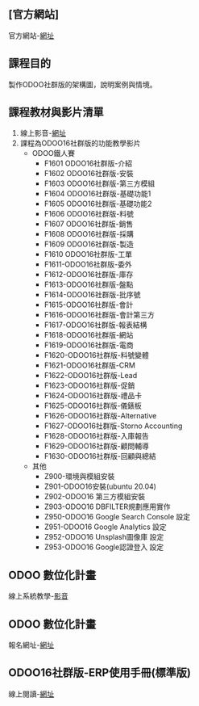 ## [官方網站]
官方網站-[網址](https://consultant.xienci.com/)
## 課程目的
製作ODOO社群版的架構圖，說明案例與情境。

## 課程教材與影片清單
1. 線上影音-[網址](https://www.youtube.com/channel/UCFn6F8NOS8MTDP4ZSb_ppUA)
2. 課程為ODOO16社群版的功能教學影片
   + ODOO鐵人賽
     + F1601 ODOO16社群版-介紹
     + F1602 ODOO16社群版-安裝
     + F1603 ODOO16社群版-第三方模組
     + F1604 ODOO16社群版-基礎功能1
     + F1605 ODOO16社群版-基礎功能2
     + F1606 ODOO16社群版-料號
     + F1607 ODOO16社群版-銷售
     + F1608 ODOO16社群版-採購
     + F1609 ODOO16社群版-製造
     + F1610 ODOO16社群版-工單
     + F1611-ODOO16社群版-委外
     + F1612-ODOO16社群版-庫存
     + F1613-ODOO16社群版-盤點
     + F1614-ODOO16社群版-批序號
     + F1615-ODOO16社群版-會計
     + F1616-ODOO16社群版-會計第三方
     + F1617-ODOO16社群版-報表結構
     + F1618-ODOO16社群版-網站
     + F1619-ODOO16社群版-電商
     + F1620-ODOO16社群版-料號變體
     + F1621-ODOO16社群版-CRM
     + F1622-ODOO16社群版-Lead
     + F1623-ODOO16社群版-促銷
     + F1624-ODOO16社群版-禮品卡
     + F1625-ODOO16社群版-儀錶板
     + F1626-ODOO16社群版-Alternative
     + F1627-ODOO16社群版-Storno Accounting
     + F1628-ODOO16社群版-入庫報告
     + F1629-ODOO16社群版-顧問輔導
     + F1630-ODOO16社群版-回顧與總結
   + 其他
     + Z900-環境與模組安裝
     + Z901-ODOO16安裝(ubuntu 20.04)
     + Z902-ODOO16 第三方模組安裝
     + Z903-ODOO16 DBFILTER規劃應用實作
     + Z950-ODOO16 Google Search Console 設定
     + Z951-ODOO16 Google Analytics 設定
     + Z952-ODOO16 Unsplash圖像庫 設定
     + Z953-ODOO16 Google認證登入 設定

## ODOO 數位化計畫
線上系統教學-[影音](https://www.youtube.com/channel/UCFn6F8NOS8MTDP4ZSb_ppUA)

## ODOO 數位化計畫
報名網址-[網址](https://consultant.xienci.com/event/2003odoo-1/register)

## ODOO16社群版-ERP使用手冊(標準版)
線上閱讀-[網址](https://www.gogofinder.com.tw/book/content.php?id=11130)
